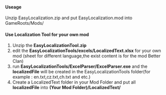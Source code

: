 #### Useage
Unzip EasyLocalization.zip and put EasyLocalization.mod into GameRoots/Mods/

#### Use Localization Tool for your own mod
1. Unzip the **EasyLocalizationTool.zip**
2. edit the **EasyLocalizationTools/excels/LocalizedText.xlsx** for your own mod (sheet for different language,the exist content is for the mod Better Clan)
3. run  **EasyLocalizationTools/ExcelParser/ExcelParser.exe** and the **localizedFile** will be created in the EasyLocalizationTools folder(for example : en.txt,cz.txt,ch.txt and etc.)
4. Create a LocalizedText folder in your Mod Folder and put all **localizedFile** into **(Your Mod Folder)/LocalizedText/**
